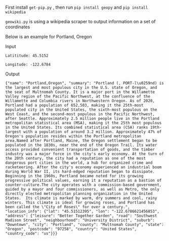 First install ```get-pip.py``` , then run ```pip install geopy``` and ```pip install wikipedia```

```geowiki.py``` is using a wikipedia scraper to output information on a set of coordinates

Below is an example for Portland, Oregon

Input

```Latititude: 45.5152```

```Longitude: -122.6784```

Output

```{"name": "Portland,Oregon", "summary": "Portland (, PORT-l\u0259nd) is the largest and most populous city in the U.S. state of Oregon, and the seat of Multnomah County. It is a major port in the Willamette Valley region of the Pacific Northwest, at the confluence of the Willamette and Columbia rivers in Northwestern Oregon. As of 2020, Portland had a population of 652,503, making it the 25th-most populated city in the United States, the sixth-most populous on the West Coast, and the second-most populous in the Pacific Northwest, after Seattle. Approximately 2.5 million people live in the Portland metropolitan statistical area (MSA), making it the 25th most populous in the United States. Its combined statistical area (CSA) ranks 19th-largest with a population of around 3.2 million. Approximately 47% of Oregon's population resides within the Portland metropolitan area.Named after Portland, Maine, the Oregon settlement began to be populated in the 1830s, near the end of the Oregon Trail. Its water access provided convenient transportation of goods, and the timber industry was a major force in the city's early economy. At the turn of the 20th century, the city had a reputation as one of the most dangerous port cities in the world, a hub for organized crime and racketeering. After the city's economy experienced an industrial boom during World War II, its hard-edged reputation began to dissipate. Beginning in the 1960s, Portland became noted for its growing progressive political values, earning it a reputation as a bastion of counter-culture.The city operates with a commission-based government, guided by a mayor and four commissioners, as well as Metro, the only directly elected metropolitan planning organization in the United States.  Its climate is marked by warm, dry summers and cool, rainy winters. This climate is ideal for growing roses, and Portland has been called the \"City of Roses\" for over a century.", "location_info": {"lat": "45.51512395", "lon": "-122.6786621456853", "address": {"leisure": "Better Together Garden", "road": "Southwest Madison Street", "neighbourhood": "University District", "suburb": "Downtown", "city": "Portland", "county": "Multnomah County", "state": "Oregon", "postcode": "97258", "country": "United States", "country_code": "us"}}}```
